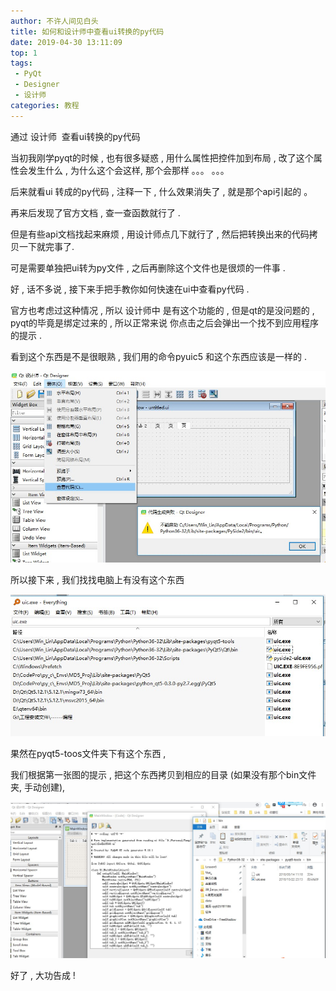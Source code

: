 ```yaml
---
author: 不许人间见白头
title: 如何和设计师中查看ui转换的py代码
date: 2019-04-30 13:11:09
top: 1
tags: 
 - PyQt
 - Designer
 - 设计师
categories: 教程
---
```


通过 设计师  查看ui转换的py代码

当初我刚学pyqt的时候 , 也有很多疑惑 , 用什么属性把控件加到布局 , 改了这个属性会发生什么 , 为什么这个会这样, 那个会那样 。。。 。。。

后来就看ui 转成的py代码 , 注释一下 , 什么效果消失了 , 就是那个api引起的 。
<!-- more -->

再来后发现了官方文档 , 查一查函数就行了 .

但是有些api文档找起来麻烦 , 用设计师点几下就行了 , 然后把转换出来的代码拷贝一下就完事了.

可是需要单独把ui转为py文件 , 之后再删除这个文件也是很烦的一件事 .

好 , 话不多说 , 接下来手把手教你如何快速在ui中查看py代码 .

官方也考虑过这种情况 , 所以 设计师中 是有这个功能的 , 但是qt的是没问题的 , pyqt的毕竟是绑定过来的 , 所以正常来说 你点击之后会弹出一个找不到应用程序的提示 .

看到这个东西是不是很眼熟 , 我们用的命令pyuic5 和这个东西应该是一样的 .

![viewpyindesigner1](/images/viewpyindesigner1.jpg)

所以接下来 , 我们找找电脑上有没有这个东西

![viewpyindesigner2](/images/viewpyindesigner2.jpg)

果然在pyqt5-toos文件夹下有这个东西 ,

我们根据第一张图的提示 , 把这个东西拷贝到相应的目录 (如果没有那个bin文件夹, 手动创建),

![viewpyindesigner3](/images/viewpyindesigner3.jpg)

好了 , 大功告成 !